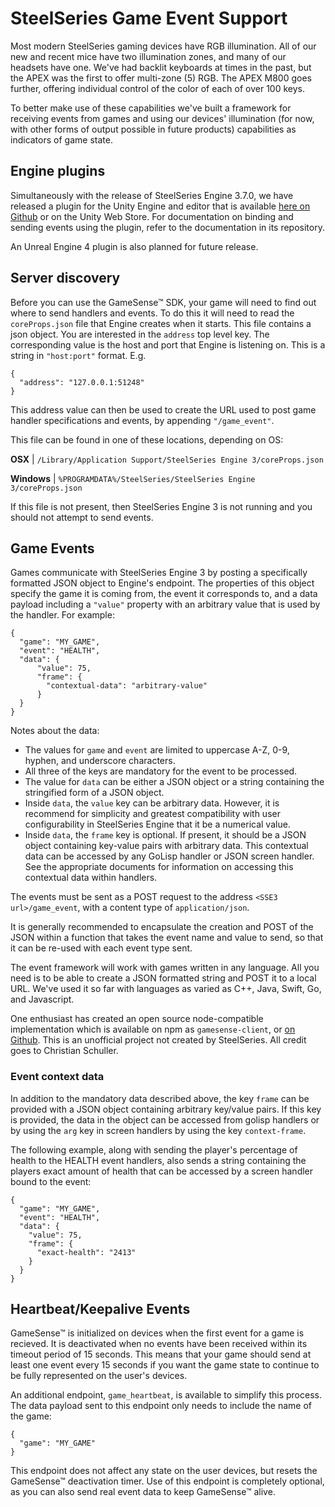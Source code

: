 # SteelSeries Game Event Support #

Most modern SteelSeries gaming devices have RGB illumination. All of our new and recent mice have two illumination zones, and many of our headsets have one. We've had backlit keyboards at times in the past, but the APEX was the first to offer multi-zone (5) RGB. The APEX M800 goes further, offering individual control of the color of each of over 100 keys.

To better make use of these capabilities we've built a framework for receiving events from games and using our devices' illumination (for now, with other forms of output possible in future products) capabilities as indicators of game state.

## Engine plugins ##

Simultaneously with the release of SteelSeries Engine 3.7.0, we have released a plugin for the Unity Engine and editor that is available [here on Github][unity-plugin-repo] or on the Unity Web Store.  For documentation on binding and sending events using the plugin, refer to the documentation in its repository.

An Unreal Engine 4 plugin is also planned for future release.

## Server discovery ##

Before you can use the GameSense™ SDK, your game will need to find out where to send handlers and events. To do this it will need to read the `coreProps.json` file that Engine creates when it starts. This file contains a json object. You are interested in the `address` top level key. The corresponding value is the host and port that Engine is listening on. This is a string in `"host:port"` format. E.g.

    {
      "address": "127.0.0.1:51248"
    }

This address value can then be used to create the URL used to post game handler specifications and events, by appending `"/game_event"`.

This file can be found in one of these locations, depending on OS:

**OSX**     | `/Library/Application Support/SteelSeries Engine 3/coreProps.json`

**Windows** | `%PROGRAMDATA%/SteelSeries/SteelSeries Engine 3/coreProps.json`

If this file is not present, then SteelSeries Engine 3 is not running and you should not attempt to send events.

## Game Events ##

Games communicate with SteelSeries Engine 3 by posting a specifically formatted JSON object to Engine's endpoint.  The properties of this object specify the game it is coming from, the event it corresponds to, and a data payload including a `"value"` property with an arbitrary value that is used by the handler. For example:

    {
      "game": "MY_GAME",
      "event": "HEALTH",
      "data": {
          "value": 75,
          "frame": {
            "contextual-data": "arbitrary-value"
          }
      }
    }

Notes about the data:
* The values for `game` and `event` are limited to uppercase A-Z, 0-9, hyphen, and underscore characters.
* All three of the keys are mandatory for the event to be processed.
* The value for `data` can be either a JSON object or a string containing the stringified form of a JSON object.
* Inside `data`, the `value` key can be arbitrary data.  However, it is recommend for simplicity and greatest compatibility with user configurability in SteelSeries Engine that it be a numerical value.
* Inside `data`, the `frame` key is optional.  If present, it should be a JSON object containing key-value pairs with arbitrary data.  This contextual data can be accessed by any GoLisp handler or JSON screen handler.  See the appropriate documents for information on accessing this contextual data within handlers.

The events must be sent as a POST request to the address `<SSE3 url>/game_event`, with a content type of `application/json`.

It is generally recommended to encapsulate the creation and POST of the JSON within a function that takes the event name and value to send, so that it can be re-used with each event type sent.

The event framework will work with games written in any language. All you need is to be able to create a JSON formatted string and POST it to a local URL. We've used it so far with languages as varied as C++, Java, Swift, Go, and Javascript.

One enthusiast has created an open source node-compatible implementation which is available on npm as `gamesense-client`, or [on Github][gamesense-client-repo].  This is an unofficial project not created by SteelSeries.  All credit goes to Christian Schuller.

### Event context data ###

In addition to the mandatory data described above, the key `frame` can be provided with a JSON object containing arbitrary key/value pairs.  If this key is provided, the data in the object can be accessed from golisp handlers or by using the `arg` key in screen handlers by using the key `context-frame`.

The following example, along with sending the player's percentage of health to the HEALTH event handlers, also sends a string containing the players exact amount of health that can be accessed by a screen handler bound to the event:

    {
      "game": "MY_GAME",
      "event": "HEALTH",
      "data": {
        "value": 75,
        "frame": {
          "exact-health": "2413"
        }
      }
    }

## Heartbeat/Keepalive Events ##

GameSense™ is initialized on devices when the first event for a game is recieved.  It is deactivated when no events have been received within its timeout period of 15 seconds.  This means that your game should send at least one event every 15 seconds if you want the game state to continue to be fully represented on the user's devices.

An additional endpoint, `game_heartbeat`, is available to simplify this process.  The data payload sent to this endpoint only needs to include the name of the game:

    {
      "game": "MY_GAME"
    }

This endpoint does not affect any state on the user devices, but resets the GameSense™ deactivation timer.  Use of this endpoint is completely optional, as you can also send real event data to keep GameSense™ alive.

[gamesense-client-repo]: https://github.com/cschuller/gamesense-client
[unity-plugin-repo]: https://github.com/SteelSeries/unity-gamesense-client
